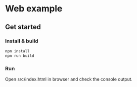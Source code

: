 # Web example


## Get started

### Install & build
```bash
npm install
npm run build
```

### Run
Open src/index.html in browser and check the console output.


